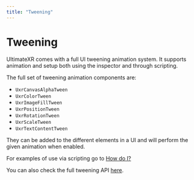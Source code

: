 ```yaml
---
title: "Tweening"
---
```


# Tweening

UltimateXR comes with a full UI tweening animation system. It supports animation and setup both using the inspector and through scripting. 

The full set of tweening animation components are:

- `UxrCanvasAlphaTween`
- `UxrColorTween`
- `UxrImageFillTween`
- `UxrPositionTween`
- `UxrRotationTween`
- `UxrScaleTween`
- `UxrTextContentTween`

They can be added to the different elements in a UI and will perform the given animation when enabled.

For examples of use via scripting go to [How do I?](/docs/guides/scripting-how-do-i#ui)

You can also check the full tweening API [here](/api/N_UltimateXR_Animation_UI).